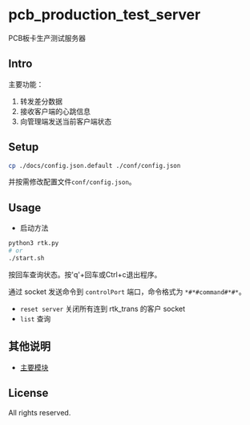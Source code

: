 # pcb_production_test_server
PCB板卡生产测试服务器

## Intro
主要功能：

1. 转发差分数据
2. 接收客户端的心跳信息
3. 向管理端发送当前客户端状态

## Setup
```bash
cp ./docs/config.json.default ./conf/config.json
```
并按需修改配置文件`conf/config.json`。

## Usage
- 启动方法
```bash
python3 rtk.py
# or
./start.sh
```

按回车查询状态。按'q'+回车或Ctrl+c退出程序。

通过 socket 发送命令到 `controlPort` 端口，命令格式为 `*#*#command#*#*`。

- `reset server` 关闭所有连到 rtk_trans 的客户 socket
- `list` 查询

## 其他说明
* [主要模块](docs/modules.md)

## License
All rights reserved.
